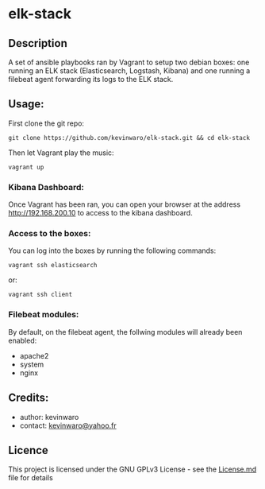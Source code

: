 # elk-stack

## Description

A set of ansible playbooks ran by Vagrant to setup two debian boxes: one running an ELK stack (Elasticsearch, Logstash, Kibana)
and one running a filebeat agent forwarding its logs to the ELK stack.

## Usage:

First clone the git repo:

    git clone https://github.com/kevinwaro/elk-stack.git && cd elk-stack

Then let Vagrant play the music:

    vagrant up

### Kibana Dashboard:

Once Vagrant has been ran, you can open your browser at the address http://192.168.200.10 to access to the kibana dashboard.

### Access to the boxes:

You can log into the boxes by running the following commands:

    vagrant ssh elasticsearch

or:

    vagrant ssh client

### Filebeat modules:

By default, on the filebeat agent, the follwing modules will already been enabled:

* apache2
* system
* nginx

## Credits:

* author: kevinwaro
* contact: kevinwaro@yahoo.fr

## Licence

This project is licensed under the GNU GPLv3 License - see the [License.md](License.md) file for details
